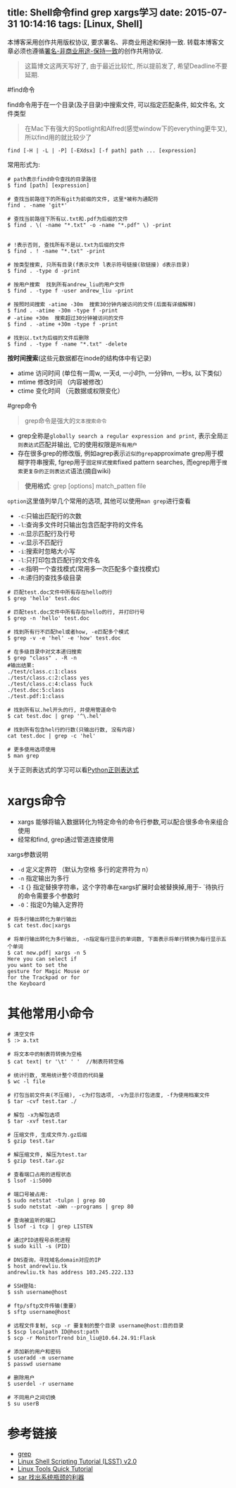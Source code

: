 title: Shell命令find grep xargs学习
date: 2015-07-31 10:14:16
tags: [Linux, Shell]
---


本博客采用创作共用版权协议, 要求署名、非商业用途和保持一致. 转载本博客文章必须也遵循[署名-非商业用途-保持一致](http://creativecommons.org/licenses/by-nc-sa/3.0/deed.zh)的创作共用协议.


> 这篇博文这两天写好了, 由于最近比较忙, 所以提前发了, 希望Deadline不要延期.

#find命令

find命令用于在一个目录(及子目录)中搜索文件, 可以指定匹配条件, 如文件名, 文件类型

> 在Mac下有强大的Spotlight和Alfred(感觉window下的everything更牛叉), 所以find用的就比较少了

```
find [-H | -L | -P] [-EXdsx] [-f path] path ... [expression]
```

<!--more-->

常用形式为:

```
# path表示find命令查找的目录路径
$ find [path] [expression]

# 查找当前路径下的所有git为前缀的文件, 这里*被称为通配符
find . -name 'git*'

# 查找当前路径下所有以.txt和.pdf为后缀的文件
$ find . \( -name "*.txt" -o -name "*.pdf" \) -print


# !表示否则, 查找所有不是以.txt为后缀的文件
$ find . ! -name "*.txt" -print

# 按类型搜索, 只所有目录(f表示文件 l表示符号链接(软链接) d表示目录)
$ find . -type d -print 

# 按用户搜索  找到所有andrew_liu的用户文件
$ find . -type f -user andrew_liu -print

# 按照时间搜索 -atime -30m  搜索30分钟内被访问的文件(后面有详细解释)
$ find . -atime -30m -type f -print
# -atime +30m  搜索超过30分钟被访问的文件
$ find . -atime +30m -type f -print

# 找到以.txt为后缀的文件后删除
$ find . -type f -name "*.txt" -delete
```


**按时间搜索**(这些元数据都在inode的结构体中有记录)

- atime 访问时间 (单位有一周w, 一天d, 一小时h, 一分钟m, 一秒s, 以下类似）
- mtime 修改时间 （内容被修改）
- ctime 变化时间 （元数据或权限变化）


#grep命令

> grep命令是强大的`文本搜索命令`

- grep全称是`globally search a regular expression and print`, 表示全局`正则表达式`匹配并输出, 它的使用权限是`所有用户`
- 存在很多grep的修改版, 例如agrep表示`近似的grep`approximate grep用于模糊字符串搜索, fgrep用于`固定样式搜索`fixed pattern searches, 而egrep用于`搜索更复杂的正则表达式`语法(摘自wiki)



> **使用格式**: grep [options] match_patten file

`option`这里值列举几个常用的选项, 其他可以使用`man grep`进行查看

- `-c`:只输出匹配行的次数
- `-l`:查询多文件时只输出包含匹配字符的文件名
- `-n`:显示匹配行及行号
- `-v`:显示不匹配行
- `-i`:搜索时忽略大小写
- `-l`:只打印包含匹配行的文件名
- `-e`:指明一个查找模式(常用多一次匹配多个查找模式)
- `-R`:递归的查找多级目录


```
# 匹配test.doc文件中所有存在hello的行
$ grep 'hello' test.doc

# 匹配test.doc文件中所有存在hello的行, 并打印行号
$ grep -n 'hello' test.doc

# 找到所有行不匹配hel或者how, -e匹配多个模式
$ grep -v -e 'hel' -e 'how' test.doc

# 在多级目录中对文本递归搜索
$ grep "class" . -R -n
#输出结果:
./test/class.c:1:class
./test/class.c:2:class yes
./test/class.c:4:class fuck
./test.doc:5:class
./test.pdf:1:class

# 找到所有以.hel开头的行, 并使用管道命令
$ cat test.doc | grep '^\.hel'

# 找到所有包含hel行的行数(只输出行数, 没有内容)
cat test.doc | grep -c 'hel'

# 更多使用选项使用
$ man grep
```

关于正则表达式的学习可以看[Python正则表达式](http://andrewliu.tk/2014/10/26/2014-10-26-Python%E6%AD%A3%E5%88%99%E8%A1%A8%E8%BE%BE%E5%BC%8F/)


# xargs命令

- xargs 能够将输入数据转化为特定命令的命令行参数,可以配合很多命令来组合使用
- 经常和find, grep通过管道连接使用

xargs参数说明

- `-d` 定义定界符 （默认为空格 多行的定界符为 n）
- `-n` 指定输出为多行
- `-I` {} 指定替换字符串，这个字符串在xargs扩展时会被替换掉,用于- `待执行的命令需要多个参数时
- `-0`：指定0为输入定界符

```
# 将多行输出转化为单行输出
$ cat test.doc|xargs

# 将单行输出转化为多行输出, -n指定每行显示的单词数, 下面表示将单行转换为每行显示五个单词
$ cat new.pdf| xargs -n 5
Here you can select if
you want to set the
gesture for Magic Mouse or
for the Trackpad or for
the Keyboard
```


# 其他常用小命令

```
# 清空文件
$ :> a.txt

# 将文本中的制表符转换为空格
$ cat text| tr '\t' ' '  //制表符转空格

# 统计行数, 常用统计整个项目的代码量
$ wc -l file 

# 打包当前文件夹(不压缩), -c为打包选项, -v为显示打包进度, -f为使用档案文件
$ tar -cvf test.tar ./

# 解包 -x为解包选项
$ tar -xvf test.tar

# 压缩文件, 生成文件为.gz后缀
$ gzip test.tar

# 解压缩文件, 解压为test.tar
$ gzip test.tar.gz

# 查看端口占用的进程状态
$ lsof -i:5000

# 端口号被占用:
$ sudo netstat -tulpn | grep 80
$ sudo netstat -aWn --programs | grep 80

# 查询被监听的端口
$ lsof -i tcp | grep LISTEN

# 通过PID进程号杀死进程
$ sudo kill -s (PID)

# DNS查询，寻找域名domain对应的IP
$ host andrewliu.tk
andrewliu.tk has address 103.245.222.133

# SSH登陆:
$ ssh username@host

# ftp/sftp文件传输(重要)
$ sftp username@host

# 远程文件复制, scp -r 要复制的整个目录 username@host:目的目录
$ $scp localpath ID@host:path
$ scp -r MonitorTrend bin_liu@10.64.24.91:Flask

# 添加新的用户和密码
$ useradd -m username
$ passwd username

# 删除用户
$ userdel -r username

# 不同用户之间切换
$ su userB
```


# 参考链接

- [grep](https://zh.wikipedia.org/zh-cn/Grep)
- [Linux Shell Scripting Tutorial (LSST) v2.0](http://bash.cyberciti.biz/guide/Main_Page)
- [Linux Tools Quick Tutorial](http://linuxtools-rst.readthedocs.org/zh_CN/latest/base/01_use_man.html)
- [sar 找出系统瓶颈的利器](http://linuxtools-rst.readthedocs.org/zh_CN/latest/tool/sar.html#sar)


